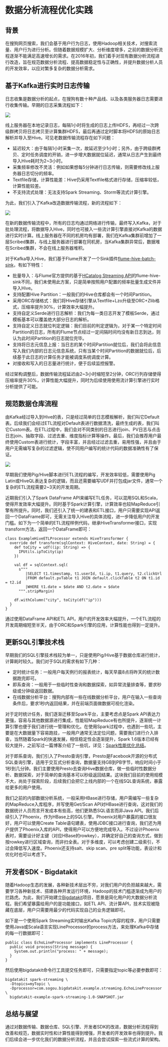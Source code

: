 # 数据分析流程优化实践

## 背景

在搜狗网页搜索，我们会基于用户行为日志，使用Hadoop相关技术，对搜索流量、用户行为进行分析。但随着数据规模扩大、分析维度增多，之前的数据分析流程逐渐不能满足高速增长的需求。在2016年初，我们着手对现有数据分析流程进行改造，旨在规范数据分析流程、提高数据稳定性与正确性，并提升数据分析人员的开发效率，以应对繁多复杂的数据分析需求。

## 基于Kafka进行实时日志传输

日志收集是数据分析的起点，在搜狗有数十种产品线、以及各类服务器日志需要进行收集传输。早期的日志采集流程如下：

![](http://7xid4y.com1.z0.glb.clouddn.com/image-1.png)

线上服务器在本地记录日志，每隔1小时将生成的日志上传HDFS，再经过一次跨级群拷贝将日志拷贝至计算集群HDFS，最后再通过定时脚本将HDFS的原始日志解析并导入至Hive。可见老数据传输流程存在如下问题：

* 延迟较大：由于每隔1小时采集一次，故延迟至少1小时；另外，由于跨级群拷贝、定时任务调度的开销，进一步增大数据就位延迟，通常从日志产生到最终导入Hive耗时为2~3小时。
* 采集频率修改不灵活：例如如果想每5分钟进行日志传输，则需要修改线上服务器日志切分的频率。
* Textfile存储，计算性能差：Hive仍采用Textfile格式进行存储，压缩率较低，计算性能较差。
* 不支持流式处理：无法支持Spark Streaming、Storm等流式计算引擎。

为此，我们引入了Kafka改造数据传输流程，新的流程如下：

![](http://7xid4y.com1.z0.glb.clouddn.com/image-2.png)

在新的数据传输流程中，所有的日志均通过网络进行传输，最终写入Kafka，对于批处理流程，将数据导入Hive，同时也可接入一些流计算引擎直接对Kafka的数据进行实时计算。线上服务器在不同的机房均有部署，我们在Kafka集群前增加了一层Scribed集群，与线上服务器进行部署在同机房，当Kafka集群异常后，数据堆在Scribed集群，不会在线上服务器堆积。

对于Kafka导入Hive，我们基于Flume开发了一个Sink插件[flume-hive-batch-sink](https://github.com/sogou/flume-hive-batch-sink)，有如下特性：

* 批量导入：与Flume官方提供的基于[HCatalog Streaming API](https://cwiki.apache.org/confluence/display/Hive/Streaming+Data+Ingest)的flume-hive-sink不同，我们未使用此方案，只是简单按照用户配置的频率批量生成文件并导入Hive。
* 支持配置Hive Partition：一般我们的Hive仓库都会有一个时间Partition。
* 采用ORC存储格式：我们将Hive存储引擎从Textfile+Lzo升级至ORC+Zlib格式，压缩率提升30%，计算效率大幅提升。
* 支持自定义Serde进行日志解析：我们为每一类日志开发了模板Serde，通过模板基本可以覆盖绝大部分日志的解析。
* 支持自定义日志就位判定逻辑：我们目前的判定逻辑为，对于某一个特定时间Partition的日志，所有的Flume节点经过一定间隔时间均没有新日志到达，则认为此时间Partition的日志就位完毕。
* 支持将日志元信息上报：当日志的某个时间Partition就位后，我们会将此信息写入我们内部的日志元信息系统，只有当某个时间Partition的数据就位后，后续基于此日志的计算任务才能被调度系统调度计算。
* 对接收和写入的日志量进行统计，便于后续监控报警。

经过架构调整后，数据传输流程延迟由2~3小时缩短至2分钟，ORC行列存储使得压缩率提升30%，计算性能大幅提升，同时为后续使用使用流计算引擎进行实时分析提供了可能。

## 规范数据仓库流程

由Kafka经过导入到Hive的表，只是经过简单的日志模板解析，我们叫它Default表。后续我们会经过ETL流程对Default表进行数据清洗，最终生成的表，我们叫它Custom表。在ETL过程中，我们会对不同类别的日志进行join、PV日志与点击日志join、抽取字段、过滤去重、维度指标计算等操作。最后，我们会推荐用户最终使用Custom表进行统计，字段丰富，并且经过过滤去重，易用性强，并且由于用户无需编写复杂的过滤逻辑，使不同用户编写的统计代码的数据准确性有了保证。

![](http://7xid4y.com1.z0.glb.clouddn.com/image-3.png)

早期我们使用Pig/Hive脚本进行ETL流程的编写，开发效率较低，需要使用Pig Latin或HiveQL表达复杂的逻辑，而且还需要编写UDF并打包成jar文件，通常一个复杂的ETL流程需要2~3天的开发周期。

近期我们引入了Spark DataFrame API来编写ETL任务，可以混用SQL和Scala，使得开发效率大幅提升。同时基于Spark计算引擎，计算效率也较MapReduce引擎有所提升。同时，我们还引入了统一的建表和ETL接口，用户只需要实现API返回一个DataFrame即可，无需关注导入Hive的具体流程，进一步降低用户的开发门槛。如下为一个简单的ETL流程样例代码，继承HiveTransformer接口，实现transform方法，返回一个DataFrame即可：

```
class ExampleHiveETLProcessor extends HiveTransformer {
  override def transform(sqlContext: HiveContext, date: String) = {
    def toCity = udf((ip: String) => {
      IPUtils.ipToCity(ip)
    })

    val df = sqlContext.sql(
      s"""
         |SELECT t1.timestamp, t1.userId, ti.ip, t1.query, t2.clickUrl
         |FROM default.pvTable t1 JOIN default.clickTable t2 ON t1.id = t2.id
         |WHERE t1.date = $date AND t2.date = $date
      """.stripMargin)

    df.withColumn("city", toCity(df("ip")))
  }
}
```

通过使用DataFrame API和ETL API，用户的开发效率大幅提升，一个ETL流程的开发周期缩短至半天，由于ORC和Spark引擎的应用，计算性能也得到一定提升。

## 更新SQL引擎技术栈

早期我们的SQL引擎技术栈较为单一，只是使用Pig/Hive基于数据仓库进行统计，计算耗时较久。我们对于SQL的需求有如下几种：

* 定时统计任务：一般用户每天例行的报表统计，每天早晨8点将昨天的统计数据跑完即可。
* 即系查询：一般用于一些临时性查询和数据探索，如异常流量排查等，要求秒级或分钟级返回数据。
* 在线数据分析平台：搜狗内部有一些在线数据分析平台，用户在输入一些查询条件后，要求1秒内返回结果，并在前端页面做数据可视化渲染。

对于定时统计任务，我们逐渐迁移至Spark平台，主要考虑点是Spark API表达力更强，容易与其他数据源进行集成，性能较MapReduce有也所提升，逐渐统一计算引擎也便于我们进行统一管理和优化。在使用Spark过程中，也遇到一些坑，主要是在大数据量下容易跑挂，一般用户通常无法定位问题，需要我们进行介入排查，当然随着Spark的快速发展，相信稳定性会逐渐提升，Spark 1.6版本已经有较大提升，之前写过一篇博客介绍了一些坑，详见：[Spark性能优化总结](http://www.guaver.info/spark/2015/11/22/Spark%E6%80%A7%E8%83%BD%E4%BC%98%E5%8C%96%E6%80%BB%E7%BB%93.html)。

对于即系查询，我们引入了Presto查询引擎，Presto是Facebook开源的分布式SQL查询引擎，适用于交互式分析查询，数据量支持GB到PB字节，响应时间小于1秒到几分钟。我们主要使用Presto去查询Hive数据仓库，做一些临时性数据分析、数据探索，对于简单的查询基本可以秒级返回结果。这块我们目前的使用规模不大，尚处于探索阶段，后续我们会把它上线内部的一个在线SQL查询系统，暴露给更多的用户使用。

我们之前的内部数据分析系统，一般采用HBase进行存储，用户需编写一些复杂的MapReduce入库程序，并写使用Get/Scan API对HBase进行查询，这对我们的数据统计人员而言开发成本有些高，他们更熟悉SQL语言而非Java API。我们后续引入了Phoenix，作为HBase上的SQL引擎。Phoenix对用户暴露的接口很友好，用户可以使用Create Table语句建表，使用JDBC接口进行查询，我们还为用户提供了Phoenix入库的API，使得用户可以方便地完成导入。不过设计Phoenix表时，需要设计好主键（对应HBase的rowkey），并确定好自己的查询方式，做到按rowkey进行区域查询，而非扫全表。对于多维度，可以考虑创建二级索引，不过会降低写入速度。Phoenix还支持salt、skip scan、pre split等功能，表设计和优化时也可以考虑下。

## 开发者SDK - Bigdatakit

随着Hadoop生态的发展，各种新技术层出不穷，对我们用户的负担越来越大，需要学习各种新技术、搭建各种开发运行环境，Hadoop的技术门槛逐渐成为用户的拦路虎。为此，我们开始建立[Bigdatakit](https://github.com/sogou/bigdatakit/)项目，愿景是简化用户的大数据分析流程。我们希望暴露给用户的是功能接口，如ETL API、流计算API，技术实现被隐藏在底层，用户只需要用最少的代码实现自己的业务逻辑即可。

如下是一个使用Spark Streaming实时输出Kafka Topic内容的程序，用户只需要使用Java或Scala语言实现LineProcessor的process方法，来处理Kafka中存储的每一行数据即可：

```
public class EchoLineProcessor implements LineProcessor {
  public void process(String message) {
    System.out.println("process: " + message);
  }
}
```

然后使用bigdatakit命令行工具提交任务即可，只需要指定topic等必要参数即可：

```
bigdatakit spark-streaming \
  -Dtopics=myTopic \
  -Dprocessor=com.sogou.bigdatakit.example.streaming.EchoLineProcessor \
  bigdatakit-example-spark-streaming-1.0-SNAPSHOT.jar
```

## 总结与展望

通过对数据传输、数据仓库、SQL引擎、开发者SDK的改进，数据分析流程得到改善和规范，数据实时性和计算性能得到增强，开发者的开发效率也得到提升。我们后续会进一步优化我们的数据分析流程，并且会尝试探索一些流式计算的架构。